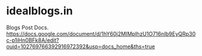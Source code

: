 # idealblogs.in
Blogs Post Docs.
https://docs.google.com/document/d/1hY60j2MIMpIhzU1O716nIb9EyQRp30c-p1iHn0BFk8A/edit?ouid=102769766392916972392&usp=docs_home&ths=true
